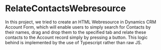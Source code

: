 # RelateContactsWebresource
In this project, we tried to create an HTML Webresource in Dynamics CRM Account Form, which will enable users to simply search for Contacts by their
names, drag and drop them to the specified tab and relate these contacts to the Account record simply by pressing a button. 
This logic behind is implemented by the use of Typescript rather than raw JS.
